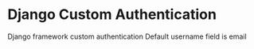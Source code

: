 # Django Custom Authentication
Django framework custom authentication
Default username field is email
